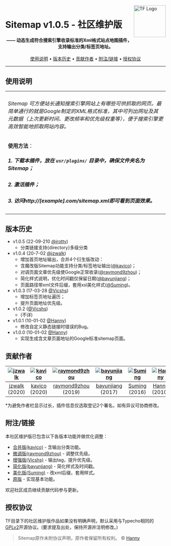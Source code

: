 <a href="https://typecho-fans.github.io">
    <img src="https://typecho-fans.github.io/text-logo.svg" alt="TF Logo" title="Typecho Fans开源作品社区" align="right" height="100" />
</a>

Sitemap v1.0.5 - 社区维护版
======================
<h4 align="center">—— 动态生成符合搜索引擎收录标准的Xml格式站点地图插件，支持输出分类/标签页地址。</h4>

<p align="center">
  <a href="#使用说明">使用说明</a> •
  <a href="#版本历史">版本历史</a> •
  <a href="#贡献作者">贡献作者</a> •
  <a href="#附注链接">附注/链接</a> •
  <a href="#授权协议">授权协议</a>
</p>

---

## 使用说明

<table>
<tr>
<td>

###### Sitemap 可方便站长通知搜索引擎网站上有哪些可供抓取的网页。最简单通行的就是Google制定的XML格式标准，其中可列出网址及其元数据（上次更新时间、更改频率和优先级权重等），便于搜索引擎更高效智能地抓取网站内容。

**使用方法**：
##### 1. 下载本插件，放在 `usr/plugins/` 目录中，确保文件夹名为 Sitemap；
##### 2. 激活插件；
##### 3. 访问http://[example].com/sitemap.xml即可看到页面效果。

</td>
</tr>
</table>

## 版本历史

 * v1.0.5 (22-09-210 [@jrotty](https://github.com/jrotty))
   * 分类链接支持{directory}多级分类
 * v1.0.4 (20-7-02 [@jzwalk](https://github.com/jzwalk))
   * 增加首页地址输出，合并4个衍生版改动：
   * 含魔改版Sitemap功能支持分类/标签地址输出([@kavico](https://minirizhi.com))；
   * 对调页面文章优先级使Google正常收录([@raymond9zhou](https://github.com/raymond9zhou))；
   * 简化样式说明，优化时间戳仅保留日期([@bayunjiang](https://github.com/bayunjiang))；
   * 页面路径带xml文件后缀，套用xsl美化样式([@Suming](https://inwao.com))。
 * v1.0.3 (17-03-28 [@Vicshs](https://github.com/Vicshs))
   * 增加标签页地址遍历；
   * 提升页面地址优先级。
 * v1.0.2 ([@Vicshs](https://github.com/Vicshs))
   * (不详)
 * v1.0.1 (10-01-02 [@Hanny](http://www.imhan.com))
   * 修改自定义静态链接时错误的Bug。
 * v1.0.0 (10-01-02 [@Hanny](http://www.imhan.com))
   * 实现生成含文章页面地址的Google标准sitemap页面。

## 贡献作者

[![jzwalk](https://avatars1.githubusercontent.com/u/252331?v=3&s=100)](https://github.com/jzwalk) | [![kavico](https://secure.gravatar.com/avatar/03b9df1a08dd482503a70e9339b4888b?s=100)](https://minirizhi.com) | [![raymond9zhou](https://avatars1.githubusercontent.com/u/28761293?v=3&s=100)](https://github.com/raymond9zhou) | [![bayunjiang](https://avatars1.githubusercontent.com/u/19381311?v=3&s=100)](https://github.com/bayunjiang) | [![Suming](https://secure.gravatar.com/avatar/433daae294c13cd6ca7246e84a721038?s=100)](https://inwao.com) | [![Hanny](https://secure.gravatar.com/avatar/?d=mp&s=100)](http://www.imhan.com)
:---:|:---:|:---:|:---:|:---:|:---:
[jzwalk](https://github.com/jzwalk) (2020) | [kavico](https://minirizhi.com) (2020) | [raymond9zhou](https://github.com/raymond9zhou) (2019) | [bayunjiang](https://github.com/bayunjiang) (2017) | [Suming](https://inwao.com) (2016) | [Hanny](http://www.imhan.com) (2010)

*为避免作者栏显示过长，插件信息仅选取登记2个署名，如有异议可协商修改。

## 附注/链接

本社区维护版已包含以下各版本功能并做优化调整：

* [合并版(kavico)](http://forum.typecho.org/viewtopic.php?f=6&t=12315&p=45414) - 含输出分类功能。
* [微调版(raymond9zhou)](https://github.com/raymond9zhou/typecho-auto-sitemap-plugin) - 调整优先级。
* [增强版(Vicshs)](https://github.com/Vicshs/Sitemap) - 输出tag，提升优先级。
* [简化版(bayunjiang)](https://github.com/bayunjiang/typecho-sitemap) - 简化样式及时间戳。
* [美化版(Suming)](https://inwao.com/Sitemap.html) - 改xml后缀，套用样式。
* [原版](http://www.imhan.com/typecho) - 实现基本功能。

欢迎社区成员继续贡献代码参与更新。

## 授权协议

TF目录下的社区维护版作品如果没有明确声明，默认采用与Typecho相同的[GPLv2](https://github.com/typecho/typecho/blob/master/LICENSE.txt)开源协议。(要求提及出处，保持开源并注明修改。)

> Sitemap原作未附协议声明，原作者保留所有权利。 © [Hanny](http://www.imhan.com)
